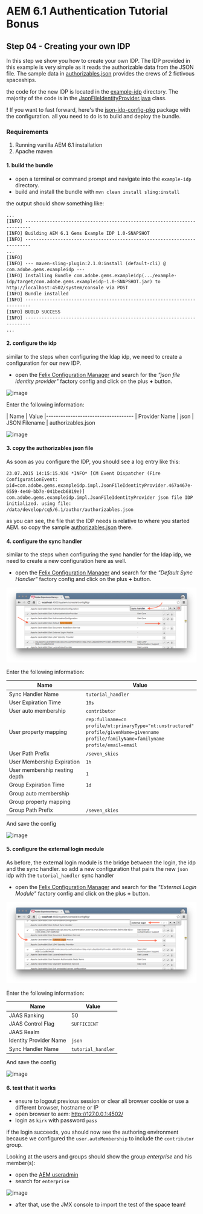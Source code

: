 AEM 6.1 Authentication Tutorial Bonus
=====================================

Step 04 - Creating your own IDP
-------------------------------

In this step we show you how to create your own IDP. The IDP provided in this example is very simple as it reads the authorizable data from the JSON file. The sample data in [authorizables.json](authorizables.json) provides the crews of 2 fictivous spaceships.

the code for the new IDP is located in the [example-idp](example-idp/) directory. The majority of the code is in the [JsonFileIdentityProvider.java](example-idp/src/main/java/com/adobe/gems/exampleidp/impl/JsonFileIdentityProvider.java) class.

**!** If you want to fast forward, here's the [json-idp-config-pkg](json-idp-config-pkg) package with the configuration. all you need to do is to build and deploy the bundle.

### Requirements
1. Running vanilla AEM 6.1 installation
2. Apache maven

#### 1. build the bundle

- open a terminal or command prompt and navigate into the `example-idp` directory.
- build and install the bundle with `mvn clean install sling:install`

the output should show something like:

````
...
[INFO] ------------------------------------------------------------------------
[INFO] Building AEM 6.1 Gems Example IDP 1.0-SNAPSHOT
[INFO] ------------------------------------------------------------------------
...
[INFO]
[INFO] --- maven-sling-plugin:2.1.0:install (default-cli) @ com.adobe.gems.exampleidp ---
[INFO] Installing Bundle com.adobe.gems.exampleidp(.../example-idp/target/com.adobe.gems.exampleidp-1.0-SNAPSHOT.jar) to http://localhost:4502/system/console via POST
[INFO] Bundle installed
[INFO] ------------------------------------------------------------------------
[INFO] BUILD SUCCESS
[INFO] ------------------------------------------------------------------------
...
````

#### 2. configure the idp

similar to the steps when configuring the ldap idp, we need to create a configuration for our new IDP.

- open the [Felix Configuration Manager](http://localhost:4502/system/console/configMgr) and search for the _"json file identity provider"_ factory config and click on the plus **+** button.

![image](example-01-find-json-idp.png)

Enter the following information:

| Name          | Value
|------------------------------------
| Provider Name | json
| JSON Filename | authorizables.json

![image](example-02-configure-idp.png)

#### 3. copy the authorizables json file

As soon as you configure the IDP, you should see a log entry like this:

```
23.07.2015 14:15:15.936 *INFO* [CM Event Dispatcher (Fire ConfigurationEvent: pid=com.adobe.gems.exampleidp.impl.JsonFileIdentityProvider.467a467e-6559-4e40-bb7e-041becb6819e)] com.adobe.gems.exampleidp.impl.JsonFileIdentityProvider json file IDP initialized. using file: /data/develop/cq5/6.1/author/authorizables.json
```

as you can see, the file that the IDP needs is relative to where you started AEM. so copy the sample [authorizables.json](authorizables.json) there.


#### 4. configure the sync handler

similar to the steps when configuring the sync handler for the ldap idp, we need to create a new configuration here as well.


- open the [Felix Configuration Manager](http://localhost:4502/system/console/configMgr) and search for the _"Default Sync Handler"_ factory config and click on the plus **+** button.

![image](aem-03-find-synchandler.png)

Enter the following information:

| Name                          | Value
|-------------------------------|--------------------
| Sync Handler Name             | `tutorial_handler`
| User Expiration Time          | `10s`
| User auto membership          | `contributor`
| User property mapping         | `rep:fullname=cn` <br> `profile/nt:primaryType="nt:unstructured"` <br> `profile/givenName=givenname` <br> `profile/familyName=familyname` <br> `profile/email=email` |
| User Path Prefix              | `/seven_skies`
| User Membership Expiration	 | `1h`
| User membership nesting depth	 | `1`
| Group Expiration Time         | `1d`
| Group auto membership         |
| Group property mapping        |
| Group Path Prefix             | `/seven_skies`

And save the config

![image](example-03-configure-synchandler.png)

#### 5. configure the external login module

As before, the external login module is the bridge between the login, the idp and the sync handler. so add a new configuration that pairs the new `json` idp with the `tutorial_handler` sync handler

- open the [Felix Configuration Manager](http://localhost:4502/system/console/configMgr) and search for the _"External Login Module"_ factory config and click on the plus **+** button.

![image](aem-05-find-loginmodule.png)

Enter the following information:

| Name                   | Value
|------------------------|----------
| JAAS Ranking           | 50
| JAAS Control Flag      | `SUFFICIENT`
| JAAS Realm             |
| Identity Provider Name | `json`
| Sync Handler Name      | `tutorial_handler`

And save the config

![image](example-04-configure-loginmodule.png)

#### 6. test that it works

- ensure to logout previous session or clear all browser cookie or use a different browser, hostname or IP
- open browser to aem: http://127.0.0.1:4502/
- login as `kirk` with password `pass`

if the login succeeds, you should now see the authoring environment because we configured the `user.autoMembership` to include the `contributor` group.

Looking at the users and groups should show the group _enterprise_ and his member(s):

- open the [AEM useradmin](http://localhost:4502/useradmin)
- search for `enterprise`

![image](example-05-useradmin.png)

- after that, use the JMX console to import the test of the space team!



